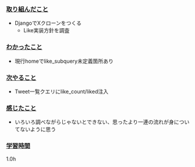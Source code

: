 ### <u>取り組んだこと</u>
 - DjangoでXクローンをつくる
    - Like実装方針を調査

### <u>わかったこと</u>
- 現行homeでlike_subquery未定義箇所あり

### <u>次やること</u>
- Tweet一覧クエリにlike_count/liked注入


### <u>感じたこと</u>
- いろいろ調べながらじゃないとできない、思ったより一連の流れが身についてないように思う

### <u>学習時間</u>
1.0h